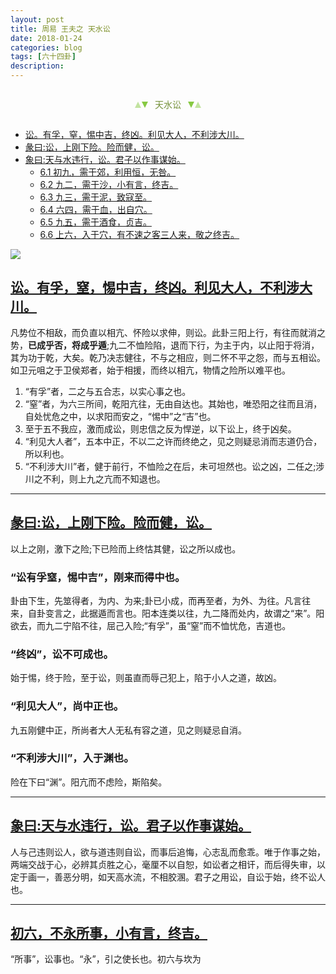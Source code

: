 ```yaml
---
layout: post
title: 周易 王夫之 天水讼
date: 2018-01-24
categories: blog
tags: [六十四卦]
description: 
---
```


<span id = "jump"></span>


<section style="margin: 0px auto; text-align: center;">
    <section class="xhr" style="width: 0px; height: 0px; border-left: 5px solid transparent; border-right: 5px solid transparent; border-bottom: 10px solid rgb(135, 201, 67); display: inline-block; opacity: 0.5; border-top-color: rgb(135, 201, 67);"></section>
    <section class="xhr" style="width: 0px; height: 0px; border-left: 5px solid transparent; border-right: 5px solid transparent; border-top: 10px solid rgb(135, 201, 67); display: inline-block; margin-left: -3px; border-bottom-color: rgb(135, 201, 67);"></section>
    <section style="
margin-left: 0.5em;
display: inline-block;">
        <p>
            <span style="color: rgb(118, 146, 60);">天水讼</span>
        </p>
    </section>
    <section class="xhr" style="margin-left: 0.5em; width: 0px; height: 0px; border-left: 5px solid transparent; border-right: 5px solid transparent; border-top: 10px solid rgb(135, 201, 67); display: inline-block; border-bottom-color: rgb(135, 201, 67);"></section>
    <section class="xhr" style="width: 0px; height: 0px; border-left: 5px solid transparent; border-right: 5px solid transparent; border-bottom: 10px solid rgb(135, 201, 67); display: inline-block; opacity: 0.5; margin-left: -3px; border-top-color: rgb(135, 201, 67);"></section>
</section>

- [讼。有孚，窒，惕中吉，终凶。利见大人，不利涉大川。](#jump惕中吉)
- [彖曰:讼，上刚下险。险而健，讼。](#jump上刚下险)
- [象曰:天与水违行，讼。君子以作事谋始。](#jump天与水违行)
  - [6.1 初九，需于郊，利用恒，无咎。](#jump需于郊)
  - [6.2 九二，需于沙，小有言，终吉。](#jump需于沙)
  - [6.3 九三，需于泥，致寇至。](#jump需于泥)
  - [6.4 六四，需于血，出自穴。](#jump需于血)
  - [6.5 九五，需于酒食，贞吉。](#jump需于酒食)
  - [6.6 上六，入于穴，有不速之客三人来，敬之终吉。](#jump入于穴)
  
  

![](http://www.guoyi360.com/uploads/allimg/130320/1-130320092F3622.jpg)
  

<span id = "jump惕中吉"></span>
## [讼。有孚，窒，惕中吉，终凶。利见大人，不利涉大川。](#jump)
凡势位不相敌，而负直以相亢、怀险以求伸，则讼。此卦三阳上行，有往而就消之势，**已成乎否，将成乎遁**;九二不恤险陷，退而下行，为主于内，以止阳于将消，其为功于乾，大矣。乾乃决志健往，不与之相应，则二怀不平之怨，而与五相讼。如卫元咀之于卫侯郑者，始于相援，而终以相亢，物情之险所以难平也。
1. “有孚”者，二之与五合志，以实心事之也。
1. “窒”者，为六三所间，乾阳亢往，无由自达也。其始也，唯恐阳之往而且消，自处忧危之中，以求阳而安之，“惕中”之“吉”也。
1. 至于五不我应，激而成讼，则忠信之反为悍逆，以下讼上，终于凶矣。
1. “利见大人者”，五本中正，不以二之许而终绝之，见之则疑忌消而志道仍合，所以利也。
1. “不利涉大川”者，健于前行，不恤险之在后，未可坦然也。讼之凶，二任之;涉川之不利，则上九之亢而不知退也。

----

<span id = "jump上刚下险"></span>
## [彖曰:讼，上刚下险。险而健，讼。](#jump)
以上之刚，激下之险;下已险而上终怙其健，讼之所以成也。

### “讼有孚窒，惕中吉”，刚来而得中也。
卦由下生，先筮得者，为内、为来;卦已小成，而再至者，为外、为往。凡言往来，自卦变言之，此据遁而言也。阳本连类以往，九二降而处内，故谓之“来”。阳欲去，而九二宁陷不往，屈己入险;“有孚”，虽“窒”而不恤忧危，吉道也。

### “终凶”，讼不可成也。
始于惕，终于险，至于讼，则虽直而辱己犯上，陷于小人之道，故凶。

### “利见大人”，尚中正也。
九五刚健中正，所尚者大人无私有容之道，见之则疑忌自消。

### “不利涉大川”，入于渊也。
险在下曰“渊”。阳亢而不虑险，斯陷矣。


----

<span id = "jump天与水违行"></span>
## [象曰:天与水违行，讼。君子以作事谋始。](#jump)
人与己违则讼人，欲与道违则自讼，而事后追悔，心志乱而愈乖。唯于作事之始，两端交战于心，必辨其贞胜之心，毫厘不以自恕，如讼者之相讦，而后得失审，以定于画一，善恶分明，如天高水流，不相胶溷。君子之用讼，自讼于始，终不讼人也。
  
  
----


<span id = "jump不永所事"></span>
## [初六，不永所事，小有言，终吉。](#jump)
“所事”，讼事也。“永”，引之使长也。初六与坎为







